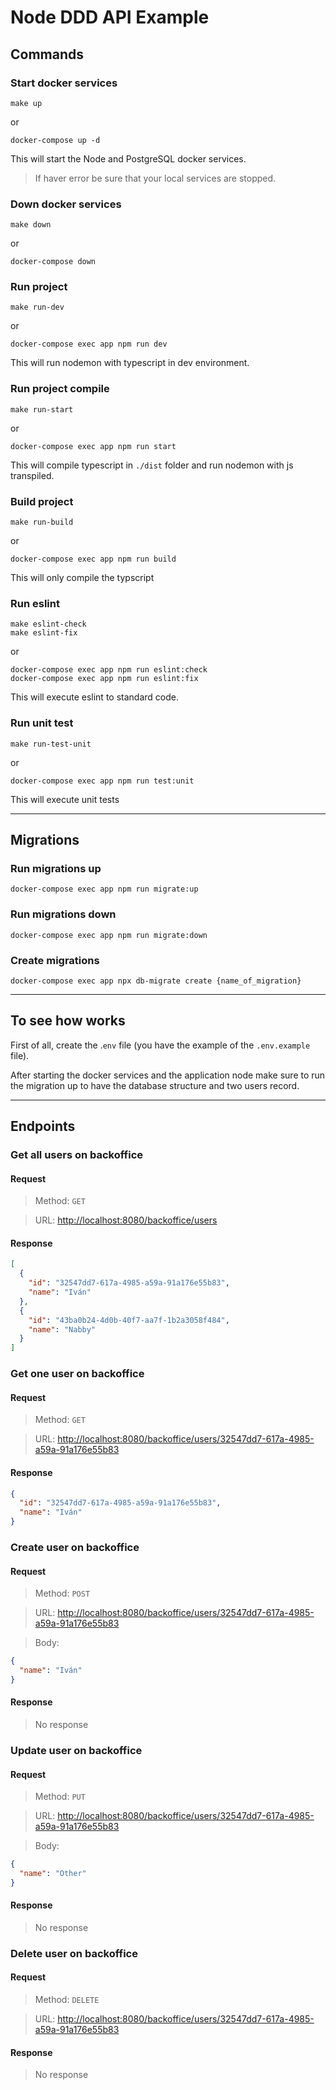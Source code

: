 # Node DDD API Example

## Commands

### Start docker services

```shell
make up
```

or

```shell
docker-compose up -d
```

This will start the Node and PostgreSQL docker services.

> If haver error be sure that your local services are stopped.

### Down docker services

```shell
make down
```

or

```shell
docker-compose down
```

### Run project

```shell
make run-dev
```

or

```shell
docker-compose exec app npm run dev
```

This will run nodemon with typescript in dev environment.

### Run project compile

```shell
make run-start
```

or

```shell
docker-compose exec app npm run start
```

This will compile typescript in `./dist` folder and run nodemon with js transpiled.

### Build project

```shell
make run-build
```

or

```shell
docker-compose exec app npm run build
```

This will only compile the typscript

### Run eslint

```shell
make eslint-check
make eslint-fix
```

or

```shell
docker-compose exec app npm run eslint:check
docker-compose exec app npm run eslint:fix
```

This will execute eslint to standard code.

### Run unit test

```shell
make run-test-unit
```

or

```shell
docker-compose exec app npm run test:unit
```

This will execute unit tests

---

## Migrations

### Run migrations up

```shell
docker-compose exec app npm run migrate:up
```

### Run migrations down

```shell
docker-compose exec app npm run migrate:down
```

### Create migrations

```shell
docker-compose exec app npx db-migrate create {name_of_migration}
```

---

## To see how works

First of all, create the .`env` file (you have the example of the `.env.example` file).

After starting the docker services and the application node make sure to run the migration up to have the database structure and two users record.

---

## Endpoints

### Get all users on backoffice

#### Request

> Method: `GET`

> URL: [http://localhost:8080/backoffice/users](http://localhost:8080/backoffice/users)

#### Response

```json
[
  {
    "id": "32547dd7-617a-4985-a59a-91a176e55b83",
    "name": "Iván"
  },
  {
    "id": "43ba0b24-4d0b-40f7-aa7f-1b2a3058f484",
    "name": "Nabby"
  }
]
```

### Get one user on backoffice

#### Request

> Method: `GET`

> URL: [http://localhost:8080/backoffice/users/32547dd7-617a-4985-a59a-91a176e55b83](http://localhost:8080/backoffice/users/32547dd7-617a-4985-a59a-91a176e55b83)

#### Response

```json
{
  "id": "32547dd7-617a-4985-a59a-91a176e55b83",
  "name": "Iván"
}
```

### Create user on backoffice

#### Request

> Method: `POST`

> URL: [http://localhost:8080/backoffice/users/32547dd7-617a-4985-a59a-91a176e55b83](http://localhost:8080/backoffice/users/32547dd7-617a-4985-a59a-91a176e55b83)

> Body:

```json
{
  "name": "Iván"
}
```

#### Response

> No response

### Update user on backoffice

#### Request

> Method: `PUT`

> URL: [http://localhost:8080/backoffice/users/32547dd7-617a-4985-a59a-91a176e55b83](http://localhost:8080/backoffice/users/32547dd7-617a-4985-a59a-91a176e55b83)

> Body:

```json
{
  "name": "Other"
}
```

#### Response

> No response

### Delete user on backoffice

#### Request

> Method: `DELETE`

> URL: [http://localhost:8080/backoffice/users/32547dd7-617a-4985-a59a-91a176e55b83](http://localhost:8080/backoffice/users/32547dd7-617a-4985-a59a-91a176e55b83)

#### Response

> No response
